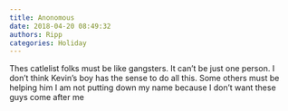 ```yaml
---
title: Anonomous
date: 2018-04-20 08:49:32
authors: Ripp
categories: Holiday
---
```


 Thes catlelist folks must be like gangsters.   It can’t be just one person.   I don’t think Kevin’s boy has the sense to do all this.  Some others must be helping him 
I am not putting down my name because I don’t want these guys come after me